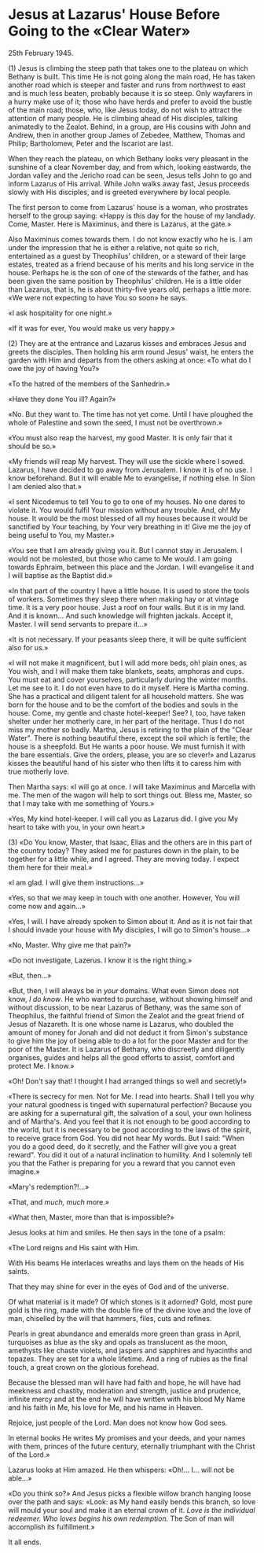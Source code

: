 # Jesus at Lazarus' House Before Going to the «Clear Water»

<div class="date">25th February 1945.</div>

(1) Jesus is climbing the steep path that takes one to the plateau on which Bethany is built. This time He is not going along the main road, He has taken another road which is steeper and faster and runs from northwest to east and is much less beaten, probably because it is so steep. Only wayfarers in a hurry make use of it; those who have herds and prefer to avoid the bustle of the main road; those, who, like Jesus today, do not wish to attract the attention of many people. He is climbing ahead of His disciples, talking animatedly to the Zealot. Behind, in a group, are His cousins with John and Andrew, then in another group James of Zebedee, Matthew, Thomas and Philip; Bartholomew, Peter and the Iscariot are last.

When they reach the plateau, on which Bethany looks very pleasant in the sunshine of a clear November day, and from which, looking eastwards, the Jordan valley and the Jericho road can be seen, Jesus tells John to go and inform Lazarus of His arrival. While John walks away fast, Jesus proceeds slowly with His disciples, and is greeted everywhere by local people.

The first person to come from Lazarus' house is a woman, who prostrates herself to the group saying: «Happy is this day for the house of my landlady. Come, Master. Here is Maximinus, and there is Lazarus, at the gate.»

Also Maximinus comes towards them. I do not know exactly who he is. I am under the impression that he is either a relative, not quite so rich, entertained as a guest by Theophilus' children, or a steward of their large estates, treated as a friend because of his merits and his long service in the house. Perhaps he is the son of one of the stewards of the father, and has been given the same position by Theophilus' children. He is a little older than Lazarus, that is, he is about thirty-five years old, perhaps a little more. «We were not expecting to have You so soon» he says.

«I ask hospitality for one night.»

«If it was for ever, You would make us very happy.»

(2) They are at the entrance and Lazarus kisses and embraces Jesus and greets the disciples. Then holding his arm round Jesus' waist, he enters the garden with Him and departs from the others asking at once: «To what do I owe the joy of having You?»

«To the hatred of the members of the Sanhedrin.»

«Have they done You ill? Again?»

«No. But they want to. The time has not yet come. Until I have ploughed the whole of Palestine and sown the seed, I must not be overthrown.»

«You must also reap the harvest, my good Master. It is only fair that it should be so.»

«My friends will reap My harvest. They will use the sickle where I sowed. Lazarus, I have decided to go away from Jerusalem. I know it is of no use. I know beforehand. But it will enable Me to evangelise, if nothing else. In Sion I am denied also that.»

«I sent Nicodemus to tell You to go to one of my houses. No one dares to violate it. You would fulfil Your mission without any trouble. And, oh! My house. It would be the most blessed of all my houses because it would be sanctified by Your teaching, by Your very breathing in it! Give me the joy of being useful to You, my Master.»

«You see that I am already giving you it. But I cannot stay in Jerusalem. I would not be molested, but those who came to Me would. I am going towards Ephraim, between this place and the Jordan. I will evangelise it and I will baptise as the Baptist did.»

«In that part of the country I have a little house. It is used to store the tools of workers. Sometimes they sleep there when making hay or at vintage time. It is a very poor house. Just a roof on four walls. But it is in my land. And it is known... And such knowledge will frighten jackals. Accept it, Master. I will send servants to prepare it...»

«It is not necessary. If your peasants sleep there, it will be quite sufficient also for us.»

«I will not make it magnificent, but I will add more beds, oh! plain ones, as You wish, and I will make them take blankets, seats, amphoras and cups. You must eat and cover yourselves, particularly during the winter months. Let me see to it. I do not even have to do it myself. Here is Martha coming. She has a practical and diligent talent for all household matters. She was born for the house and to be the comfort of the bodies and souls in the house. Come, my gentle and chaste hotel-keeper! See? I, too, have taken shelter under her motherly care, in her part of the heritage. Thus I do not miss my mother so badly. Martha, Jesus is retiring to the plain of the "Clear Water". There is nothing beautiful there, except the soil which is fertile; the house is a sheepfold. But He wants a poor house. We must furnish it with the bare essentials. Give the orders, please, you are so clever!» and Lazarus kisses the beautiful hand of his sister who then lifts it to caress him with true motherly love.

Then Martha says: «I will go at once. I will take Maximinus and Marcella with me. The men of the wagon will help to sort things out. Bless me, Master, so that I may take with me something of Yours.»

«Yes, My kind hotel-keeper. I will call you as Lazarus did. I give you My heart to take with you, in your own heart.»

(3) «Do You know, Master, that Isaac, Elias and the others are in this part of the country today? They asked me for pastures down in the plain, to be together for a little while, and I agreed. They are moving today. I expect them here for their meal.»

«I am glad. I will give them instructions...»

«Yes, so that we may keep in touch with one another. However, You will come now and again...»

«Yes, I will. I have already spoken to Simon about it. And as it is not fair that I should invade your house with My disciples, I will go to Simon's house...»

«No, Master. Why give me that pain?»

«Do not investigate, Lazerus. I know it is the right thing.»

«But, then...»

«But, then, I will always be in *your* domains. What even Simon does not know, *I do know*. He who wanted to purchase, without showing himself and without discussion, to be near Lazarus of Bethany, was the same son of Theophilus, the faithful friend of Simon the Zealot and the great friend of Jesus of Nazareth. It is one whose name is Lazarus, who doubled the amount of money for Jonah and did not deduct it from Simon's substance to give him the joy of being able to do a lot for the poor Master and for the poor of the Master. It is Lazarus of Bethany, who discreetly and diligently organises, guides and helps all the good efforts to assist, comfort and protect Me. I know.»

«Oh! Don't say that! I thought I had arranged things so well and secretly!»

«There is secrecy for men. Not for Me. I read into hearts. Shall I tell you why your natural goodness is tinged with supernatural perfection? Because you are asking for a supernatural gift, the salvation of a soul, your own holiness and of Martha's. And you feel that it is not enough to be good according to the world, but it is necessary to be good according to the laws of the spirit, to receive grace from God. You did not hear My words. But I said: "When you do a good deed, do it secretly, and the Father will give you a great reward". You did it out of a natural inclination to humility. And I solemnly tell you that the Father is preparing for you a reward that you cannot even imagine.»

«Mary's redemption?!...»

«That, and *much, much* more.»

«What then, Master, more than that is impossible?»

Jesus looks at him and smiles. He then says in the tone of a psalm:

«The Lord reigns and His saint with Him.

With His beams He interlaces wreaths and lays them on the heads of His saints.

That they may shine for ever in the eyes of God and of the universe.

Of what material is it made? Of which stones is it adorned? Gold, most pure gold is the ring, made with the double fire of the divine love and the love of man, chiselled by the will that hammers, files, cuts and refines.

Pearls in great abundance and emeralds more green than grass in April, turquoises as blue as the sky and opals as translucent as the moon, amethysts like chaste violets, and jaspers and sapphires and hyacinths and topazes. They are set for a whole lifetime. And a ring of rubies as the final touch, a great crown on the glorious forehead.

Because the blessed man will have had faith and hope, he will have had meekness and chastity, moderation and strength, justice and prudence, infinite mercy and at the end he will have written with his blood My Name and his faith in Me, his love for Me, and his name in Heaven.

Rejoice, just people of the Lord. Man does not know how God sees.

In eternal books He writes My promises and your deeds, and your names with them, princes of the future century, eternally triumphant with the Christ of the Lord.»

Lazarus looks at Him amazed. He then whispers: «Oh!... I... will not be able...»

«Do you think so?» And Jesus picks a flexible willow branch hanging loose over the path and says: «Look: as My hand easily bends this branch, so love will mould your soul and make it an eternal crown of it. *Love is the individual redeemer. Who loves begins his own redemption.* The Son of man will accomplish its fulfillment.»

It all ends.
